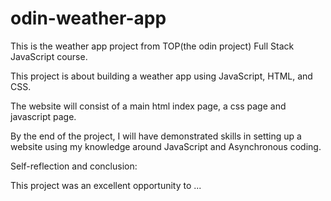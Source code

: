 # odin-weather-app
This is the weather app project from TOP(the odin project) Full Stack JavaScript course.

This project is about building a weather app using JavaScript, HTML, and CSS.

The website will consist of a main html index page, a css page and javascript page.

By the end of the project, I will have demonstrated skills in setting up a website using my knowledge around JavaScript and Asynchronous coding.

Self-reflection and conclusion: 

This project was an excellent opportunity to ...